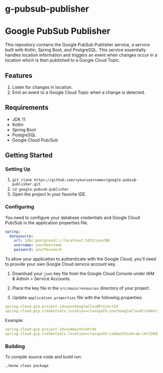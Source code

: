 # g-pubsub-publisher
# Google PubSub Publisher

This repository contains the Google PubSub Publisher service, a service built with Kotlin, Spring Boot, and PostgreSQL. This service essentially handles location information and triggers an event when changes occur in a location which is then published to a Google Cloud Topic.

## Features

1. Listen for changes in location.
2. Emit an event to a Google Cloud Topic when a change is detected.

## Requirements

- JDK 11
- Kotlin
- Spring Boot
- PostgreSQL
- Google Cloud Pub/Sub

## Getting Started

### Setting Up

1. `git clone https://github.com/<yourusername>/google-pubsub-publisher.git`
2. `cd google-pubsub-publisher`
3. Open the project in your favorite IDE.

### Configuring

You need to configure your database credentials and Google Cloud Pub/Sub in the application properties file.

```yaml
spring:
  datasource:
    url: jdbc:postgresql://localhost:5432/yourDB
    username: yourUsername
    password: yourPassword
```
To allow your application to authenticate with the Google Cloud, you'll need to provide your own Google Cloud service account key.

1. Download your `json` key file from the Google Cloud Console under IAM & Admin > Service Accounts.

2. Place the key file in the `src/main/resources` directory of your project.

3. Update `application.properties` file with the following properties:

```yaml
spring.cloud.gcp.project-id=yourGoogleCloudProjectId
spring.cloud.gcp.credentials.location=classpath:yourGoogleCloudCredentials.json
```

Example: 
```yaml
spring.cloud.gcp.project-id=codewithsohrab
spring.cloud.gcp.credentials.location=classpath:codewithsohrab-c8c320d9c539.json
```

### Building

To compile source code and build run:

```shell
./mvnw clean package
```
